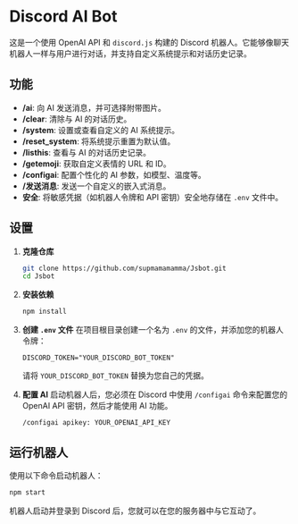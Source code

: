 # Discord AI Bot

这是一个使用 OpenAI API 和 `discord.js` 构建的 Discord 机器人。它能够像聊天机器人一样与用户进行对话，并支持自定义系统提示和对话历史记录。

## 功能

*   **/ai**: 向 AI 发送消息，并可选择附带图片。
*   **/clear**: 清除与 AI 的对话历史。
*   **/system**: 设置或查看自定义的 AI 系统提示。
*   **/reset_system**: 将系统提示重置为默认值。
*   **/listhis**: 查看与 AI 的对话历史记录。
*   **/getemoji**: 获取自定义表情的 URL 和 ID。
*   **/configai**: 配置个性化的 AI 参数，如模型、温度等。
*   **/发送消息**: 发送一个自定义的嵌入式消息。
*   **安全**: 将敏感凭据（如机器人令牌和 API 密钥）安全地存储在 `.env` 文件中。

## 设置

1.  **克隆仓库**
    ```bash
    git clone https://github.com/supmamamamma/Jsbot.git
    cd Jsbot
    ```

2.  **安装依赖**
    ```bash
    npm install
    ```

3.  **创建 `.env` 文件**
    在项目根目录创建一个名为 `.env` 的文件，并添加您的机器人令牌：

    ```env
    DISCORD_TOKEN="YOUR_DISCORD_BOT_TOKEN"
    ```
    请将 `YOUR_DISCORD_BOT_TOKEN` 替换为您自己的凭据。

4.  **配置 AI**
    启动机器人后，您必须在 Discord 中使用 `/configai` 命令来配置您的 OpenAI API 密钥，然后才能使用 AI 功能。
    
    `/configai apikey: YOUR_OPENAI_API_KEY`

## 运行机器人

使用以下命令启动机器人：

```bash
npm start
```

机器人启动并登录到 Discord 后，您就可以在您的服务器中与它互动了。